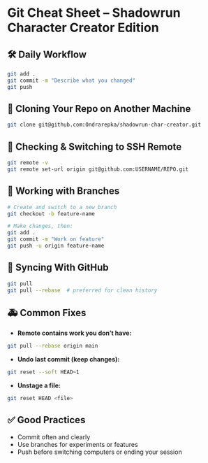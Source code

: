 
# Git Cheat Sheet – Shadowrun Character Creator Edition

## 🛠 Daily Workflow

```bash
git add .
git commit -m "Describe what you changed"
git push
```

## 🧳 Cloning Your Repo on Another Machine

```bash
git clone git@github.com:Ondrarepka/shadowrun-char-creator.git
```

## 🔗 Checking & Switching to SSH Remote

```bash
git remote -v
git remote set-url origin git@github.com:USERNAME/REPO.git
```

## 🌿 Working with Branches

```bash
# Create and switch to a new branch
git checkout -b feature-name

# Make changes, then:
git add .
git commit -m "Work on feature"
git push -u origin feature-name
```

## 🔄 Syncing With GitHub

```bash
git pull
git pull --rebase  # preferred for clean history
```

## 🚑 Common Fixes

- **Remote contains work you don’t have:**

```bash
git pull --rebase origin main
```

- **Undo last commit (keep changes):**

```bash
git reset --soft HEAD~1
```

- **Unstage a file:**

```bash
git reset HEAD <file>
```

## ✅ Good Practices

- Commit often and clearly
- Use branches for experiments or features
- Push before switching computers or ending your session
